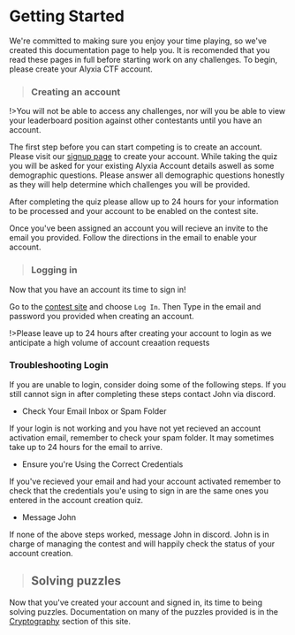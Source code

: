 # Getting Started

We're committed to making sure you enjoy your time playing, so we've created this documentation page to help you. It is recomended that you read these pages in full before starting work on any challenges. To begin, please create your Alyxia CTF account.

> ### Creating an account

!>You will not be able to access any challenges, nor will you be able to view your leaderboard position against other contestants until you have an account.

The first step before you can start competing is to create an account. Please visit our [signup page](https://docs.google.com/forms/d/e/1FAIpQLSff79HnZlQgC8P3fXH9xhkOHQ_aBMQbMNDlQsgaQM5vzNBKtg/viewform) to create your account. While taking the quiz you will be asked for your existing Alyxia Account details aswell as some demographic questions. Please answer all demographic questions honestly as they will help determine which challenges you will be provided.

After completing the quiz please allow up to 24 hours for your information to be processed and your account to be enabled on the contest site.

Once you've been assigned an account you will recieve an invite to the email you provided. Follow the directions in the email to enable your account.

> ### Logging in

Now that you have an account its time to sign in! 

Go to the [contest site](https://alyxiapuzzle.github.io/dashboard) and choose `Log In`. Then Type in the email and password you provided when creating an account. 

!>Please leave up to 24 hours after creating your account to login as we anticipate a high volume of account creaation requests

### Troubleshooting Login

If you are unable to login, consider doing some of the following steps. If you still cannot sign in after completing these steps contact John via discord. 

* Check Your Email Inbox or Spam Folder

If your login is not working and you have not yet recieved an account activation email, remember to check your spam folder. It may sometimes take up to 24 hours for the email to arrive.

* Ensure you're Using the Correct Credentials

If you've recieved your email and had your account activated remember to check that the credentials you'e using to sign in are the same ones you entered in the account creation quiz. 

* Message John

If none of the above steps worked, message John in discord. John is in charge of managing the contest and will happily check the status of your account creation. 

> ## Solving puzzles

Now that you've created your account and signed in, its time to being solving puzzles. Documentation on many of the puzzles provided is in the [Cryptography](/cryptography/index.md) section of this site.
